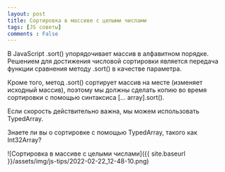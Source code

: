 ```yaml
---
layout: post
title: Сортировка в массиве с целыми числами
tags: [JS советы]
comments : False
---
```


В JavaScript .sort() упорядочивает массив в алфавитном порядке. Решением для достижения числовой сортировки является
передача функции сравнения методу .sort() в качестве параметра.

Кроме того, метод .sort() сортирует массив на месте (изменяет исходный массив), поэтому мы должны сделать копию во время
сортировки с помощью синтаксиса [... array].sort().

Если скорость действительно важна, мы можем использовать TypedArray.

Знаете ли вы о сортировке с помощью TypedArray, такого как Int32Array?



![Сортировка в массиве с целыми числами]({{ site.baseurl }}/assets/img/js-tips/2022-02-22_12-48-10.png)

